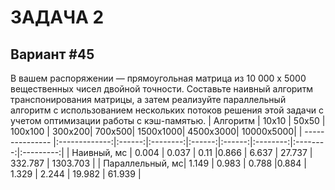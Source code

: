 # ЗАДАЧА 2
## Вариант #45
В вашем распоряжении — прямоугольная матрица из 10 000 x 5000 вещественных чисел двойной точности. Составьте наивный алгоритм транспонирования матрицы, а затем реализуйте параллельный алгоритм с использованием нескольких потоков решения этой задачи с учетом оптимизации работы с кэш-памятью.
| Алгоритм        | 10х10         | 50х50  | 100x100  | 300x200| 700x500| 1500x1000| 4500x3000| 10000x5000|
| --------------- |:-------------:|:------:|:--------:|:------:|:------:|:--------:|:--------:|:---------:|
| Наивный, мс     | 0.004         | 0.037  | 0.11     |0.866   | 6.637  | 27.737   | 332.787  | 1303.703  |
| Параллельный, мс| 1.149         | 0.983  | 0.788    |0.884   | 1.329  | 2.244    | 19.982   | 61.939    |
